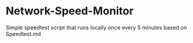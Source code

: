 # Network-Speed-Monitor
Simple speedtest script that runs locally once every 5 minutes based on Speedtest.md
